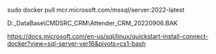 sudo docker pull mcr.microsoft.com/mssql/server:2022-latest


D:\_DataBase\CMDSRC_CRM\Attender_CRM_20220906.BAK


https://docs.microsoft.com/en-us/sql/linux/quickstart-install-connect-docker?view=sql-server-ver16&pivots=cs1-bash